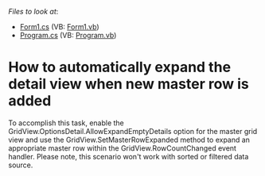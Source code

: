 <!-- default file list -->
*Files to look at*:

* [Form1.cs](./CS/Q205071/Form1.cs) (VB: [Form1.vb](./VB/Q205071/Form1.vb))
* [Program.cs](./CS/Q205071/Program.cs) (VB: [Program.vb](./VB/Q205071/Program.vb))
<!-- default file list end -->
# How to automatically expand the detail view when new master row is added


<p>To accomplish this task, enable the GridView.OptionsDetail.AllowExpandEmptyDetails option for the master grid view and use the GridView.SetMasterRowExpanded method to expand an appropriate master row within the GridView.RowCountChanged event handler. Please note, this scenario won't work with sorted or filtered data source.</p>

<br/>



